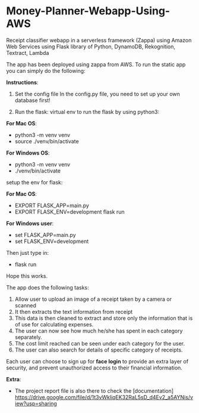 # Money-Planner-Webapp-Using-AWS
Receipt classifier webapp in a serverless framework (Zappa) using Amazon Web Services 
using Flask library of Python, DynamoDB, Rekognition, Textract, Lambda   

The app has been deployed using zappa from AWS. To run the static app you can simply do the following:

**Instructions**:

1. Set the config file
In the config.py file, you need to set up your own database first!

2. Run the flask:
virtual env to run the flask by using python3:

**For Mac OS**:
 - python3 -m venv venv
 - source ./venv/bin/activate
 
**For Windows OS**:
 - python3 -m venv venv
 - ./venv/bin/activate

setup the env for flask:

**For Mac OS**:
- EXPORT FLASK_APP=main.py
- EXPORT FLASK_ENV=development flask run 

**For Windows user**:
- set FLASK_APP=main.py
- set FLASK_ENV=development

Then just type in: 
- flask run 

Hope this works.

The app does the following tasks: 

1. Allow user to upload an image of a receipt taken by a camera or scanned
2. It then extracts the text information from receipt
3. This data is then cleaned to extract and store only the information that is of use for calculating expenses.
4. The user can now see how much he/she has spent in each category separately.
5. The cost limit reached can be seen under each category for the user.
6. The user can also search for details of specific category of receipts.

Each user can choose to sign up for **face login** to provide an extra layer of security, 
and prevent unauthorized access to their financial information.

**Extra**:
- The project report file is also there to check the [documentation] https://drive.google.com/file/d/1t3vWkliqEK32RaL5sD_d4Ev2_a5AYNis/view?usp=sharing
